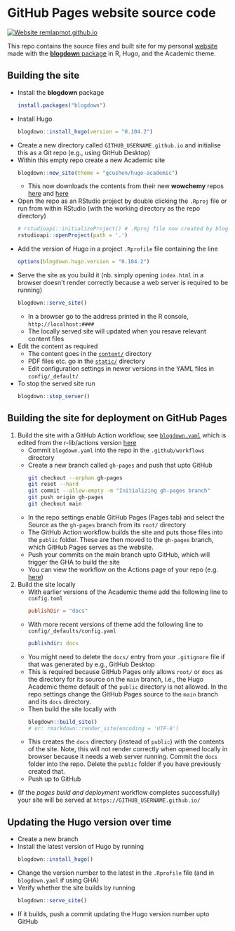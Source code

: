 # GitHub Pages website source code

[![Website remlapmot.github.io](https://img.shields.io/website-up-down-green-red/https/remlapmot.github.io.svg)](https://remlapmot.github.io/)

This repo contains the source files and built site for my personal [website](https://remlapmot.github.io) made with the [**blogdown** package](https://bookdown.org/yihui/blogdown/) in R, Hugo, and the Academic theme.

## Building the site

* Install the **blogdown** package
    ``` r
    install.packages("blogdown")
    ```
* Install Hugo
    ``` r
    blogdown::install_hugo(version = "0.104.2")
    ```
* Create a new directory called `GITHUB_USERNAME.github.io` and initialise this as a Git repo (e.g., using GitHub Desktop)
* Within this empty repo create a new Academic site
    ``` r
    blogdown::new_site(theme = "gcushen/hugo-academic")
    ```  
    * This now downloads the contents from their new **wowchemy** repos [here](https://github.com/wowchemy/starter-hugo-academic) and [here](https://github.com/wowchemy/wowchemy-hugo-modules)
* Open the repo as an RStudio project by double clicking the `.Rproj` file or run from within RStudio (with the working directory as the repo directory)  
    ```r
    # rstudioapi::initializeProject() # .Rproj file now created by blogdown::new_site()
    rstudioapi::openProject(path = '.')
    ```  
* Add the version of Hugo in a project `.Rprofile` file containing the line
    ```r
    options(blogdown.hugo.version = "0.104.2")
    ```  
* Serve the site as you build it (nb. simply opening `index.html` in a browser doesn't render correctly because a web server is required to be running)
    ``` r
    blogdown::serve_site()
    ```  
  * In a browser go to the address printed in the R console, `http://localhost:####`
  * The locally served site will updated when you resave relevant content files
* Edit the content as required
  * The content goes in the [`content/`](content) directory
  * PDF files etc. go in the [`static/`](static) directory
  * Edit configuration settings in newer versions in the YAML files in `config/_default/`
* To stop the served site run  
    ```r
    blogdown::stop_server()
    ```  
## Building the site for deployment on GitHub Pages

1. Build the site with a GitHub Action workflow, see [`blogdown.yaml`](.github/workflows/blogdown.yaml) which is edited from the r-lib/actions version [here](https://github.com/r-lib/actions/blob/v2-branch/examples/blogdown.yaml)
    * Commit `blogdown.yaml` into the repo in the `.github/workflows` directory
    * Create a new branch called `gh-pages` and push that upto GitHub
        ```bash
        git checkout --orphan gh-pages
        git reset --hard
        git commit --allow-empty -m "Initializing gh-pages branch"
        git push origin gh-pages
        git checkout main
        ```  
    * In the repo settings enable GitHub Pages (Pages tab) and select the Source as the `gh-pages` branch from its `root/` directory
    * The GitHub Action workflow builds the site and puts those files into the `public` folder. These are then moved to the `gh-pages` branch, which GitHub Pages serves as the website.
    * Push your commits on the main branch upto GitHub, which will trigger the GHA to build the site
    * You can view the workflow on the Actions page of your repo (e.g. [here](https://github.com/remlapmot/remlapmot.github.io/actions))
2. Build the site locally
    * With earlier versions of the Academic theme add the following line to `config.toml`  
        ```toml
        publishDir = "docs"
        ```  
    * With more recent versions of theme add the following line to `config/_defaults/config.yaml`
        ```yaml
        publishdir: docs
        ```  
    * You might need to delete the `docs/` entry from your `.gitignore` file if that was generated by e.g., GitHub Desktop
    * This is required because GitHub Pages only allows `root/` or `docs` as the directory for its source on the `main` branch, i.e., the Hugo Academic theme default of the `public` directory is not allowed. In the repo settings change the GitHub Pages source to the `main` branch and its `docs` directory.
    * Then build the site locally with 
        ``` r
        blogdown::build_site()
        # or: rmarkdown::render_site(encoding = 'UTF-8')
        ```  
    * This creates the `docs` directory (instead of `public`) with the contents of the site. Note, this will not render correctly when opened locally in browser because it needs a web server running. Commit the `docs` folder into the repo. Delete the `public` folder if you have previously created that.
    * Push up to GitHub
* (If the _pages build and deployment_ workflow completes successfully) your site will be served at `https://GITHUB_USERNAME.github.io/`

## Updating the Hugo version over time

* Create a new branch
* Install the latest version of Hugo by running
    ```r
    blogdown::install_hugo()
    ```  
* Change the version number to the latest in the `.Rprofile` file (and in `blogdown.yaml` if using GHA)
* Verify whether the site builds by running
    ```r
    blogdown::serve_site()
    ```
* If it builds, push a commit updating the Hugo version number upto GitHub
